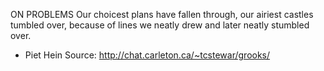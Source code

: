 ON PROBLEMS 
Our choicest plans 
have fallen through, 
our airiest castles 
tumbled over, 
because of lines 
we neatly drew 
and later neatly 
stumbled over. 
- Piet Hein
Source: http://chat.carleton.ca/~tcstewar/grooks/ 